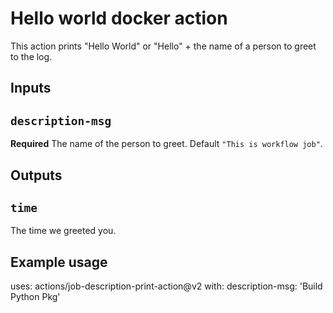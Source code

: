 # Hello world docker action

This action prints "Hello World" or "Hello" + the name of a person to greet to the log.

## Inputs

## `description-msg`

**Required** The name of the person to greet. Default `"This is workflow job"`.

## Outputs

## `time`

The time we greeted you.

## Example usage

uses: actions/job-description-print-action@v2
with:
  description-msg: 'Build Python Pkg'